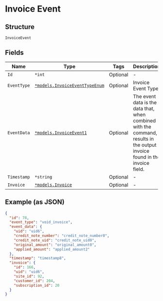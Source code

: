 
# Invoice Event

## Structure

`InvoiceEvent`

## Fields

| Name | Type | Tags | Description |
|  --- | --- | --- | --- |
| `Id` | `*int` | Optional | - |
| `EventType` | [`*models.InvoiceEventTypeEnum`](invoice-event-type-enum.md) | Optional | Invoice Event Type |
| `EventData` | [`*models.InvoiceEvent1`](invoice-event-1.md) | Optional | The event data is the data that, when combined with the command, results in the output invoice found in the invoice field. |
| `Timestamp` | `*string` | Optional | - |
| `Invoice` | [`*models.Invoice`](invoice.md) | Optional | - |

## Example (as JSON)

```json
{
  "id": 78,
  "event_type": "void_invoice",
  "event_data": {
    "uid": "uid6",
    "credit_note_number": "credit_note_number0",
    "credit_note_uid": "credit_note_uid0",
    "original_amount": "original_amount0",
    "applied_amount": "applied_amount2"
  },
  "timestamp": "timestamp8",
  "invoice": {
    "id": 166,
    "uid": "uid6",
    "site_id": 92,
    "customer_id": 204,
    "subscription_id": 20
  }
}
```

